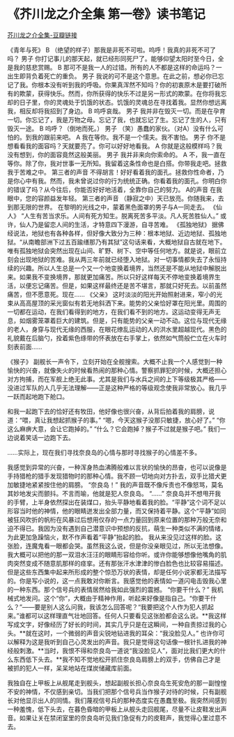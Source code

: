 # 《芥川龙之介全集 第一卷》读书笔记
[芥川龙之介全集-豆瓣链接](https://book.douban.com/subject/1457542/)

《青年与死》 B （绝望的样子）那我是非死不可啦。呜呼！我真的非死不可了吗？ 男子 你打记事儿的那天起，就已经形同死尸了。能够仰望太阳时至今日，全是我的慈悲赏赐。 B 那可不是我一人的过错。所有的人不都是这样的命运吗？一出生即背负着死亡的重负。 男子 我说的可不是这个意思。在此之前，想必你已忘记了我。你根本没有听到我的呼吸。你果真浑然不知吗？你的初衷原木是要打破所有的欺蒙，获得快乐。然而，你所获得的快乐不过是另一形式的欺蒙。在你将我忘却的日子里，你的灵魂处于饥饿的状态。饥饿的灵魂总在寻找着我。显然你想远离我，相反却将我招到了身边。 B 呜呼哀哉。 男子 我并非在毁灭一切。而是在孕育一切。你忘记了，我是万物之母。忘记了我，也就忘记了生。忘记了生的人，只有毁灭一途。 B 呜呼？（倒地而死。） 男子 （笑）愚蠢的家伙。（对A）没有什么可怕的。到我的跟前来吧。 A 我在等你。我不是一个懦夫。我不害怕。 男子 你不是想看看我的面容吗？天就要亮了。你可以好好地看我。 A 你就是这般模样吗？我没有想到，你的面容竟然这般美丽。 男子 我并非来向你索命的。 A 不，我一直在等你。除了你，我对世事一无所知。我留着这条性命也是白搭。你带我走吧。拯救我于苦难之中。 第三者的声音 不得胡言！好好看着我的面孔。拯救你性命者，乃是你心中有我。然而，我未曾说过你的行为统统正确。你看着我的面孔。你明白你的错误了吗？从今往后，你能否好好地活着，全靠你自己的努力。 A的声音 在我眼中，您的容颜益发年轻。 第三者的声音 （静寂之中）天已放亮。你随我来，去到那无限的世界。 在黎明的光线之中，蒙着黑色面罩的男子与A一同走去。 《仙人》 “人生有苦当求乐。人间有死方知生。脱离死苦多平淡。凡人死苦胜仙人。” 或许，仙人乃是留恋人间的生活，才特意四下漫游，自寻苦难。 《孤独地狱》 据佛经说法，地狱也有各种各样，但好像大致分为三种：根本地狱、近边地狱、孤独地狱。“从南瞻部洲下过五百踰缮那乃有其狱”这句话来看，大概地狱自古就在地下。唯有孤独地狱会突然出现在山间、旷野、树下、空中等任何地方。就是说，眼前立刻会出现地狱的苦难。我从两三年前就已经堕入地狱。对一切事情都失去了永恒持续的兴趣。所以人生总是一个又一个地变换着境界，当然还是不能从地狱中解脱出来。如果我不变换境界，那就更加痛苦。所以只好这样每天不停地变换着境界生活，以便忘记痛苦。但是，如果这样最终还是苦不堪言，那就只好死去。以前虽然痛苦，但不愿意死。现在…… 《父亲》 这时淡淡的阳光开始照射进来，窄小的光束从高高屋顶的采光窗似有若无地斜洒下来。能势的父亲恰好罩在阳光里。周围的一切都在运动，在我们看得到的地方，在我们看不到的地方。这运动变得无声无息，如烟雾笼罩着巨大的建筑。但是，只有能势的父亲一动不动。这位与现代无缘的老人，身穿与现代无缘的西服，在眼花缭乱运动的人的洪水里超越现代。黑色的礼貌戴在后脑勺，拴着紫色绦带的怀表放在右手掌上，依然如气筒般伫立在火车时刻表前面……

《猴子》 副舰长一声令下，立刻开始在全舰搜索。大概不止我一个人感觉到一种愉快的兴奋，就像失火的时候看热闹的那种心情。警察抓罪犯的时候，大概还担心对方拘捕，而在军舰上绝无此事。尤其是我们与水兵之间的上下等级极其严格——没进过军队的人几乎无法理解——正是这种严格的等级观念使我非常放心。我几乎一跃而起地跑下舱口。

和我一起跑下去的恰好还有牧田，他好像也很兴奋，从背后拍着我的肩膀，说道：“喂，真让我想起抓猴子的事。” “嗯，今天这猴子没那只敏捷，放心好了。” “你这么麻痹大意，会让它跑掉的。” “什么？它会跑掉？猴子不过就是猴子吧。” 我们一边说着笑话一边跑下去。

……实际上，现在我们寻找奈良岛的心情与那时寻找猴子的心情差不多。

我感觉到异常的兴奋，一种浑身热血沸腾般难以言状的愉快的昂奋，也可以说像是手持猎枪的猎手发现猎物时的那种心情。我不顾一切地向对方扑去，双手比猎犬更加敏捷地紧紧按住他的肩膀。 “奈良岛！” 我的声音既不像斥责也不像怒骂，莫名其妙地发尖而颤抖。不言而喻，他就是犯人奈良岛。 “……” 奈良岛并不想甩开我的手臂，上半身依然探出在装煤口，抬头平静地看着我的脸。“平静”这个词不足以形容当时他的神情，他的眼睛迸发出全部力量，而又保持着平静。这个“平静”如同被狂风吹折的帆桁在风暴过后想用仅存的一点力量回到原来位置的那种万般无奈和迫不得已。我因为没有遇到自己潜意识中预想的反抗，萌生一种类似不满的情绪，为此更加急躁恼火，默不作声看着“平静”抬起的脸。 我从来没见过这样的脸。这张脸，连魔鬼看一眼都会哭。虽然我这么说，但是你没亲眼见过，所以无法想像。我大概可以把他的那一双泪水汪汪的眼睛形容给你听。或许你能够想像他嘴角的肌肉突然变成不随意肌那样的痉挛。还有那张汗水津津的惨白脸色也比较容易描述。但是这些东西集中起来所形成的整个惊恐万状的表情，却是任何小说家都无法描写的。你是写小说的，这一点我敢对你断言。我感觉他的表情如一道闪电击毁我心里的一种东西。那个信号兵的表情居然给我如此强烈的震撼。 “你要干什么？” 我机械式地发问。这个“你”，大概由于精神作用，听起来好像是指自己。“你要干什么？”——要是别人这么问我，我该怎么回答呢？“我要把这个人作为犯人抓起来。”谁都可以这样理直气壮地回答。任何人只要看见这张脸都会这么说。**我这样写成文字，好像经历了好长的时间，其实几乎只是在这瞬间，一种自责掠过我的心头。**就在这时，一个微弱的声音尖锐地钻进我的耳朵：“我没脸见人。” 也许你可以解释为这是我听到自己心灵发出的声音。我只是觉得这句话像一根针扎进我的神经般刺激。**当时，我恨不得和奈良岛一道说“我没脸见人”，面对比我们更大的什么东西低下头去。**我不知不觉地松开抓住奈良岛肩膀上的双手，仿佛自己才是被抓的犯人一样，呆呆地站在煤炭储藏库前面。

我独自在上甲板上从舰尾走到舰头，想起副舰长担心奈良岛生死安危的那一副惶惶不安的神情，不仅感到亲切。当我们把那个信号兵当作猴子对待的时候，只有副舰长对他显示出人的同情。我们蔑视信号兵的那种态度实在愚蠢至极。我突然间感到一种羞愧，低下头去，在暮色昏暗的甲板上从舰头走回舰尾，尽量不让皮鞋发出声音。如果让关在禁闭室里的奈良岛听见我们急促有力的皮鞋声，我觉得心里过意不去。